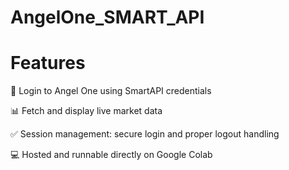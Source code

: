 # AngelOne_SMART_API
# Features
🔐 Login to Angel One using SmartAPI credentials

📊 Fetch and display live market data

✅ Session management: secure login and proper logout handling

💻 Hosted and runnable directly on Google Colab
